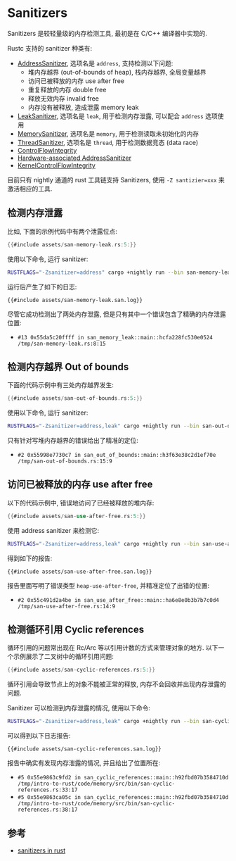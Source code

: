 # Sanitizers

Sanitizers 是较轻量级的内存检测工具, 最初是在 C/C++ 编译器中实现的.

Rustc 支持的 sanitizer 种类有:

- [AddressSanitizer](https://clang.llvm.org/docs/AddressSanitizer.html), 选项名是 `address`, 支持检测以下问题:
    - 堆内存越界 (out-of-bounds of heap), 栈内存越界, 全局变量越界
    - 访问已被释放的内存 use after free
    - 重复释放的内存 double free
    - 释放无效内存 invalid free
    - 内存没有被释放, 造成泄露 memory leak
- [LeakSanitizer](https://clang.llvm.org/docs/LeakSanitizer.html), 选项名是 `leak`, 用于检测内存泄露,
  可以配合 `address` 选项使用
- [MemorySanitizer](https://clang.llvm.org/docs/MemorySanitizer.html), 选项名是 `memory`, 用于检测读取未初始化的内存
- [ThreadSanitizer](https://clang.llvm.org/docs/ThreadSanitizer.html), 选项名是 `thread`, 用于检测数据竞态 (data race)
- [ControlFlowIntegrity](https://clang.llvm.org/docs/ControlFlowIntegrity.html)
- [Hardware-associated AddressSanitizer](https://clang.llvm.org/docs/HardwareAssistedAddressSanitizerDesign.html)
- [KernelControlFlowIntegrity](https://clang.llvm.org/docs/ControlFlowIntegrity.html#fsanitize-kcfi)

目前只有 nightly 通道的 rust 工具链支持 Sanitizers, 使用 `-Z santizier=xxx` 来激活相应的工具.

## 检测内存泄露

比如, 下面的示例代码中有两个泄露位点:

```rust
{{#include assets/san-memory-leak.rs:5:}}
```

使用以下命令, 运行 sanitizer:

```bash
RUSTFLAGS="-Zsanitizer=address" cargo +nightly run --bin san-memory-leak
```

运行后产生了如下的日志:

```text
{{#include assets/san-memory-leak.san.log}}
```

尽管它成功检测出了两处内存泄露, 但是只有其中一个错误包含了精确的内存泄露位置:

- `#13 0x55da5c20ffff in san_memory_leak::main::hcfa228fc530e0524 /tmp/san-memory-leak.rs:8:15`

## 检测内存越界 Out of bounds

下面的代码示例中有三处内存越界发生:

```rust
{{#include assets/san-out-of-bounds.rs:5:}}
```

使用以下命令, 运行 sanitizer:

```bash
RUSTFLAGS="-Zsanitizer=address,leak" cargo +nightly run --bin san-out-of-bounds
```

只有针对写堆内存越界的错误给出了精准的定位:

- `#2 0x55998e7730c7 in san_out_of_bounds::main::h3f63e38c2d1ef70e /tmp/san-out-of-bounds.rs:15:9`

## 访问已被释放的内存 use after free

以下的代码示例中, 错误地访问了已经被释放的堆内存:

```rust
{{#include assets/san-use-after-free.rs:5:}}
```

使用 address sanitizer 来检测它:

```bash
RUSTFLAGS="-Zsanitizer=address,leak" cargo +nightly run --bin san-use-after-free
```

得到如下的报告:

```text
{{#include assets/san-use-after-free.san.log}}
```

报告里面写明了错误类型 `heap-use-after-free`, 并精准定位了出错的位置:

- `#2 0x55c491d2a4be in san_use_after_free::main::ha6e8e0b3b7b7c0d4 /tmp/san-use-after-free.rs:14:9`

## 检测循环引用 Cyclic references

循环引用的问题常出现在 Rc/Arc 等以引用计数的方式来管理对象的地方.
以下一个示例展示了二叉树中的循环引用问题:

```rust
{{#include assets/san-cyclic-references.rs:5:}}
```

循环引用会导致节点上的对象不能被正常的释放, 内存不会回收并出现内存泄露的问题.

Sanitizer 可以检测到内存泄露的情况, 使用以下命令:

```bash
RUSTFLAGS="-Zsanitizer=address,leak" cargo +nightly run --bin san-cyclic-references
```

可以得到以下日志报告:

```text
{{#include assets/san-cyclic-references.san.log}}
```

报告中确实有发现内存泄露的情况, 并且给出了位置所在:

- `#5 0x55e9863c9fd2 in san_cyclic_references::main::h92fbd07b3584710d /tmp/intro-to-rust/code/memory/src/bin/san-cyclic-references.rs:33:17`
- `#5 0x55e9863ca05c in san_cyclic_references::main::h92fbd07b3584710d /tmp/intro-to-rust/code/memory/src/bin/san-cyclic-references.rs:38:17`

## 参考

- [sanitizers in rust](https://rustc-dev-guide.rust-lang.org/sanitizers.html)
